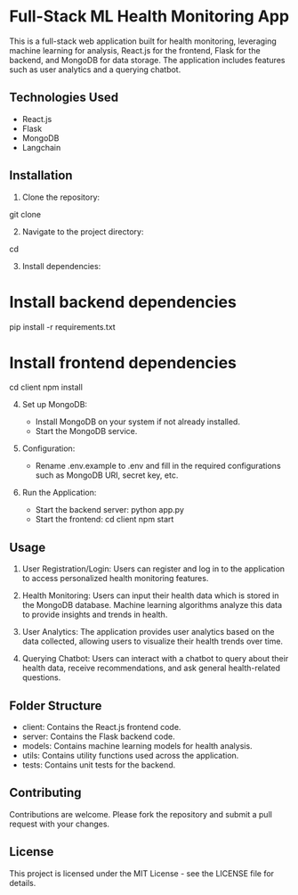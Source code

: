 # Full-Stack ML Health Monitoring App

This is a full-stack web application built for health monitoring, leveraging machine learning for analysis, React.js for the frontend, Flask for the backend, and MongoDB for data storage. The application includes features such as user analytics and a querying chatbot.

## Technologies Used

- React.js
- Flask
- MongoDB
- Langchain

## Installation

1. Clone the repository:

git clone <repository-url>

2. Navigate to the project directory:

cd <project-directory>

3. Install dependencies:

# Install backend dependencies
pip install -r requirements.txt

# Install frontend dependencies
cd client
npm install

4. Set up MongoDB:
   - Install MongoDB on your system if not already installed.
   - Start the MongoDB service.

5. Configuration:
   - Rename .env.example to .env and fill in the required configurations such as MongoDB URI, secret key, etc.

6. Run the Application:
   - Start the backend server:
     python app.py
   - Start the frontend:
     cd client
     npm start

## Usage

1. User Registration/Login: Users can register and log in to the application to access personalized health monitoring features.

2. Health Monitoring: Users can input their health data which is stored in the MongoDB database. Machine learning algorithms analyze this data to provide insights and trends in health.

3. User Analytics: The application provides user analytics based on the data collected, allowing users to visualize their health trends over time.

4. Querying Chatbot: Users can interact with a chatbot to query about their health data, receive recommendations, and ask general health-related questions.

## Folder Structure

- client: Contains the React.js frontend code.
- server: Contains the Flask backend code.
- models: Contains machine learning models for health analysis.
- utils: Contains utility functions used across the application.
- tests: Contains unit tests for the backend.

## Contributing

Contributions are welcome. Please fork the repository and submit a pull request with your changes.

## License

This project is licensed under the MIT License - see the LICENSE file for details.

